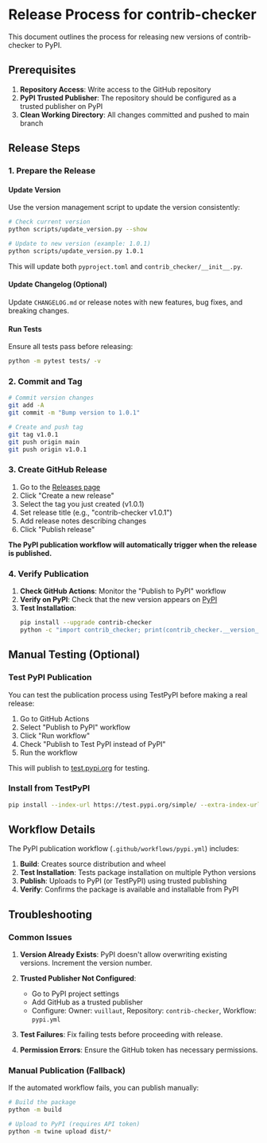 # Release Process for contrib-checker

This document outlines the process for releasing new versions of contrib-checker to PyPI.

## Prerequisites

1. **Repository Access**: Write access to the GitHub repository
2. **PyPI Trusted Publisher**: The repository should be configured as a trusted publisher on PyPI
3. **Clean Working Directory**: All changes committed and pushed to main branch

## Release Steps

### 1. Prepare the Release

#### Update Version
Use the version management script to update the version consistently:

```bash
# Check current version
python scripts/update_version.py --show

# Update to new version (example: 1.0.1)
python scripts/update_version.py 1.0.1
```

This will update both `pyproject.toml` and `contrib_checker/__init__.py`.

#### Update Changelog (Optional)
Update `CHANGELOG.md` or release notes with new features, bug fixes, and breaking changes.

#### Run Tests
Ensure all tests pass before releasing:

```bash
python -m pytest tests/ -v
```

### 2. Commit and Tag

```bash
# Commit version changes
git add -A
git commit -m "Bump version to 1.0.1"

# Create and push tag
git tag v1.0.1
git push origin main
git push origin v1.0.1
```

### 3. Create GitHub Release

1. Go to the [Releases page](https://github.com/vuillaut/contrib-checker/releases)
2. Click "Create a new release"
3. Select the tag you just created (v1.0.1)
4. Set release title (e.g., "contrib-checker v1.0.1")
5. Add release notes describing changes
6. Click "Publish release"

**The PyPI publication workflow will automatically trigger when the release is published.**

### 4. Verify Publication

1. **Check GitHub Actions**: Monitor the "Publish to PyPI" workflow
2. **Verify on PyPI**: Check that the new version appears on [PyPI](https://pypi.org/project/contrib-checker/)
3. **Test Installation**: 
   ```bash
   pip install --upgrade contrib-checker
   python -c "import contrib_checker; print(contrib_checker.__version__)"
   ```

## Manual Testing (Optional)

### Test PyPI Publication

You can test the publication process using TestPyPI before making a real release:

1. Go to GitHub Actions
2. Select "Publish to PyPI" workflow
3. Click "Run workflow"
4. Check "Publish to Test PyPI instead of PyPI"
5. Run the workflow

This will publish to [test.pypi.org](https://test.pypi.org/project/contrib-checker/) for testing.

### Install from TestPyPI

```bash
pip install --index-url https://test.pypi.org/simple/ --extra-index-url https://pypi.org/simple/ contrib-checker
```

## Workflow Details

The PyPI publication workflow (`.github/workflows/pypi.yml`) includes:

1. **Build**: Creates source distribution and wheel
2. **Test Installation**: Tests package installation on multiple Python versions
3. **Publish**: Uploads to PyPI (or TestPyPI) using trusted publishing
4. **Verify**: Confirms the package is available and installable from PyPI

## Troubleshooting

### Common Issues

1. **Version Already Exists**: PyPI doesn't allow overwriting existing versions. Increment the version number.

2. **Trusted Publisher Not Configured**: 
   - Go to PyPI project settings
   - Add GitHub as a trusted publisher
   - Configure: Owner: `vuillaut`, Repository: `contrib-checker`, Workflow: `pypi.yml`

3. **Test Failures**: Fix failing tests before proceeding with release.

4. **Permission Errors**: Ensure the GitHub token has necessary permissions.

### Manual Publication (Fallback)

If the automated workflow fails, you can publish manually:

```bash
# Build the package
python -m build

# Upload to PyPI (requires API token)
python -m twine upload dist/*
```

